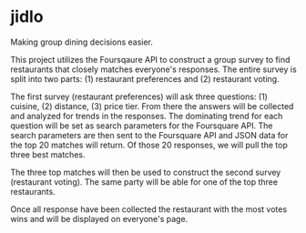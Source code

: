 jidlo
=====

Making group dining decisions easier.

This project utilizes the Foursqaure API to construct a group survey to find restaurants that closely matches everyone's responses. The entire survey is split into two parts: (1) restaurant preferences and (2) restaurant voting. 

The first survey (restaurant preferences) will ask three questions: (1) cuisine, (2) distance, (3) price tier. From there the answers will be collected and analyzed for trends in the responses. The dominating trend for each question will be set as search parameters for the Foursquare API. The search parameters are then sent to the Foursquare API and JSON data for the top 20 matches will return. Of those 20 responses, we will pull the top three best matches.

The three top matches will then be used to construct the second survey (restaurant voting). The same party will be able for one of the top three restaurants. 

Once all response have been collected the restaurant with the most votes wins and will be displayed on everyone's page.



